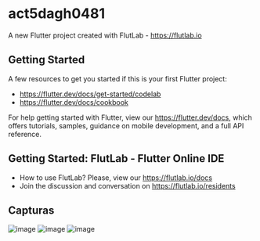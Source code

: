 # act5dagh0481

A new Flutter project created with FlutLab - https://flutlab.io

## Getting Started

A few resources to get you started if this is your first Flutter project:

- https://flutter.dev/docs/get-started/codelab
- https://flutter.dev/docs/cookbook

For help getting started with Flutter, view our
https://flutter.dev/docs, which offers tutorials,
samples, guidance on mobile development, and a full API reference.

## Getting Started: FlutLab - Flutter Online IDE

- How to use FlutLab? Please, view our https://flutlab.io/docs
- Join the discussion and conversation on https://flutlab.io/residents

## Capturas
![image](https://github.com/DAHolguin/act5dagh0481/assets/143548047/00594776-cdd0-4329-825f-3792ba3f775b)
![image](https://github.com/DAHolguin/act5dagh0481/assets/143548047/d8691257-50e3-4237-ae8a-775728b8eea9)
![image](https://github.com/DAHolguin/act5dagh0481/assets/143548047/8e5a3336-7285-49b2-b579-f7e24e408576)

